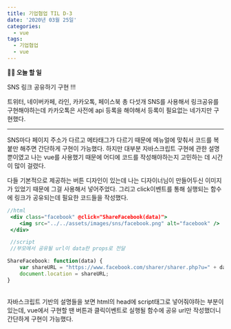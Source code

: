 ```yaml
---
title: 기업협업 TIL D-3
date: '2020년 03월 25일'
categories:
  - vue
tags:
  - 기업협업
  - vue
---
```


**✍🏻 오늘 할 일**

SNS 링크 공유하기 구현 !!!

트위터, 네이버카페, 라인, 카카오톡, 페이스북 총 다섯개 SNS를 사용해서 링크공유를 구현해야하는데 카카오톡은 사전에 api 등록을 해야해서 등록이 필요없는 네가지만 구현했다.

---

SNS마다 페이지 주소가 다르고 메타태그가 다르기 때문에 메뉴얼에 맞춰서 코드를 복붙만 해주면 간단하게 구현이 가능했다. 하지만 대부분 자바스크립트 구현에 관한 설명뿐이였고 나는 vue를 사용했기 때문에 어디에 코드를 작성해야하는지 고민하는 데 시간이 많이 걸렸다.

다들 기본적으로 제공하는 버튼 디자인이 있는데 나는 디자이너님이 만들어두신 이미지가 있었기 때문에 그걸 사용해서 넣어주었다. 그리고 click이벤트를 통해 실행되는 함수에 링크가 공유되는데 필요한 코드들을 작성했다.

```jsx
//html
 <div class="facebook" @click="ShareFacebook(data)">
	<img src="../../assets/images/sns/facebook.png" alt="facebook" />
 </div>

 //script
 //부모에서 공유될 url이 data란 props로 전달

ShareFacebook: function(data) {
	var shareURL = "https://www.facebook.com/sharer/sharer.php?u=" + data.url;
	document.location = shareURL;
}

```

<br />
자바스크립트 기반의 설명들을 보면 html의 head에 script태그로 넣어줘야하는 부분이 있는데, vue에서 구현할 땐 버튼과 클릭이벤트로 실행될 함수에 공유 url만 작성했더니 간단하게 구현이 가능했다.
